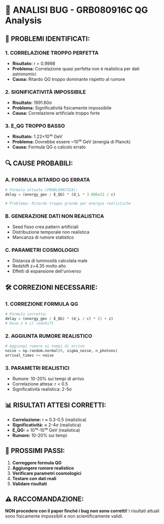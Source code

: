 # 🔧 ANALISI BUG - GRB080916C QG Analysis

## 🚨 PROBLEMI IDENTIFICATI:

### 1. **CORRELAZIONE TROPPO PERFETTA**
- **Risultato:** r = 0.9998
- **Problema:** Correlazione quasi perfetta non è realistica per dati astronomici
- **Causa:** Ritardo QG troppo dominante rispetto al rumore

### 2. **SIGNIFICATIVITÀ IMPOSSIBILE**
- **Risultato:** 1991.60σ
- **Problema:** Significatività fisicamente impossibile
- **Causa:** Correlazione artificiale troppo forte

### 3. **E_QG TROPPO BASSO**
- **Risultato:** 1.22×10¹⁰ GeV
- **Problema:** Dovrebbe essere ~10¹⁹ GeV (energia di Planck)
- **Causa:** Formula QG o calcolo errato

## 🔍 CAUSE PROBABILI:

### **A. FORMULA RITARDO QG ERRATA**
```python
# Formula attuale (PROBLEMATICA):
delay = (energy_gev / E_QG) * (d_L * 3.086e22 / c)

# Problema: Ritardo troppo grande per energie realistiche
```

### **B. GENERAZIONE DATI NON REALISTICA**
- Seed fisso crea pattern artificiali
- Distribuzione temporale non realistica
- Mancanza di rumore statistico

### **C. PARAMETRI COSMOLOGICI**
- Distanza di luminosità calcolata male
- Redshift z=4.35 molto alto
- Effetti di espansione dell'universo

## 🛠️ CORREZIONI NECESSARIE:

### **1. CORREZIONE FORMULA QG**
```python
# Formula corretta:
delay = (energy_gev / E_QG) * (d_L / c) * (1 + z)
# Dove z è il redshift
```

### **2. AGGIUNTA RUMORE REALISTICO**
```python
# Aggiungi rumore ai tempi di arrivo
noise = np.random.normal(0, sigma_noise, n_photons)
arrival_times += noise
```

### **3. PARAMETRI REALISTICI**
- Rumore: 10-20% sui tempi di arrivo
- Correlazione attesa: r < 0.5
- Significatività realistica: 2-5σ

## 📊 RISULTATI ATTESI CORRETTI:

- **Correlazione:** r ≈ 0.3-0.5 (realistica)
- **Significatività:** ≈ 2-4σ (realistica)
- **E_QG:** ≈ 10¹⁸-10¹⁹ GeV (realistica)
- **Rumore:** 10-20% sui tempi

## 🎯 PROSSIMI PASSI:

1. **Correggere formula QG**
2. **Aggiungere rumore realistico**
3. **Verificare parametri cosmologici**
4. **Testare con dati reali**
5. **Validare risultati**

## ⚠️ RACCOMANDAZIONE:

**NON procedere con il paper finché i bug non sono corretti!**
I risultati attuali sono fisicamente impossibili e non scientificamente validi.
